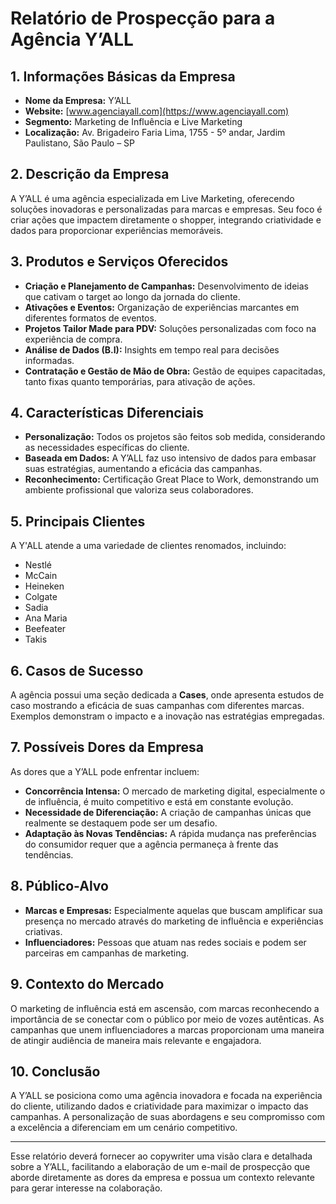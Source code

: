 # Relatório de Prospecção para a Agência Y’ALL

## 1. Informações Básicas da Empresa
- **Nome da Empresa:** Y’ALL
- **Website:** [www.agenciayall.com](https://www.agenciayall.com)
- **Segmento:** Marketing de Influência e Live Marketing
- **Localização:** Av. Brigadeiro Faria Lima, 1755 - 5º andar, Jardim Paulistano, São Paulo – SP

## 2. Descrição da Empresa
A Y’ALL é uma agência especializada em Live Marketing, oferecendo soluções inovadoras e personalizadas para marcas e empresas. Seu foco é criar ações que impactem diretamente o shopper, integrando criatividade e dados para proporcionar experiências memoráveis. 

## 3. Produtos e Serviços Oferecidos
- **Criação e Planejamento de Campanhas:** Desenvolvimento de ideias que cativam o target ao longo da jornada do cliente.
- **Ativações e Eventos:** Organização de experiências marcantes em diferentes formatos de eventos.
- **Projetos Tailor Made para PDV:** Soluções personalizadas com foco na experiência de compra.
- **Análise de Dados (B.I):** Insights em tempo real para decisões informadas.
- **Contratação e Gestão de Mão de Obra:** Gestão de equipes capacitadas, tanto fixas quanto temporárias, para ativação de ações.

## 4. Características Diferenciais
- **Personalização:** Todos os projetos são feitos sob medida, considerando as necessidades específicas do cliente.
- **Baseada em Dados:** A Y’ALL faz uso intensivo de dados para embasar suas estratégias, aumentando a eficácia das campanhas.
- **Reconhecimento:** Certificação Great Place to Work, demonstrando um ambiente profissional que valoriza seus colaboradores.

## 5. Principais Clientes
A Y'ALL atende a uma variedade de clientes renomados, incluindo:
- Nestlé
- McCain
- Heineken
- Colgate
- Sadia
- Ana Maria
- Beefeater
- Takis

## 6. Casos de Sucesso
A agência possui uma seção dedicada a **Cases**, onde apresenta estudos de caso mostrando a eficácia de suas campanhas com diferentes marcas. Exemplos demonstram o impacto e a inovação nas estratégias empregadas.

## 7. Possíveis Dores da Empresa
As dores que a Y’ALL pode enfrentar incluem:
- **Concorrência Intensa:** O mercado de marketing digital, especialmente o de influência, é muito competitivo e está em constante evolução.
- **Necessidade de Diferenciação:** A criação de campanhas únicas que realmente se destaquem pode ser um desafio.
- **Adaptação às Novas Tendências:** A rápida mudança nas preferências do consumidor requer que a agência permaneça à frente das tendências.

## 8. Público-Alvo
- **Marcas e Empresas:** Especialmente aquelas que buscam amplificar sua presença no mercado através do marketing de influência e experiências criativas.
- **Influenciadores:** Pessoas que atuam nas redes sociais e podem ser parceiras em campanhas de marketing.

## 9. Contexto do Mercado
O marketing de influência está em ascensão, com marcas reconhecendo a importância de se conectar com o público por meio de vozes autênticas. As campanhas que unem influenciadores a marcas proporcionam uma maneira de atingir audiência de maneira mais relevante e engajadora.

## 10. Conclusão
A Y’ALL se posiciona como uma agência inovadora e focada na experiência do cliente, utilizando dados e criatividade para maximizar o impacto das campanhas. A personalização de suas abordagens e seu compromisso com a excelência a diferenciam em um cenário competitivo.

---

Esse relatório deverá fornecer ao copywriter uma visão clara e detalhada sobre a Y’ALL, facilitando a elaboração de um e-mail de prospecção que aborde diretamente as dores da empresa e possua um contexto relevante para gerar interesse na colaboração.